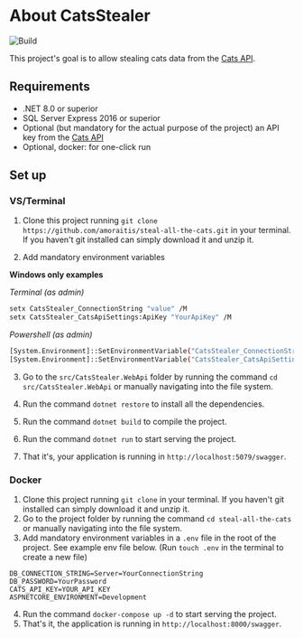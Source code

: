# About CatsStealer

![Build](https://github.com/github/amoraitis/steal-all-the-cats/.github/workflows/dotnet.yml/badge.svg)

This project's goal is to allow stealing cats data from the [Cats API](https://thecatapi.com/).

## Requirements

- .NET 8.0 or superior
- SQL Server Express 2016 or superior
- Optional (but mandatory for the actual purpose of the project) an API key from the [Cats API](https://thecatapi.com/)
- Optional, docker: for one-click run

## Set up

### VS/Terminal

1. Clone this project running `git clone https://github.com/amoraitis/steal-all-the-cats.git` in your terminal. If you haven't git installed can simply download it and unzip it.

2. Add mandatory environment variables

**Windows only examples**

*Terminal (as admin)*

```bash
setx CatsStealer_ConnectionString "value" /M
setx CatsStealer_CatsApiSettings:ApiKey "YourApiKey" /M
```

*Powershell (as admin)*

```bash
[System.Environment]::SetEnvironmentVariable("CatsStealer_ConnectionString", "value", [System.EnvironmentVariableTarget]::Machine)
[System.Environment]::SetEnvironmentVariable("CatsStealer_CatsApiSettings:ApiKey", "YourApiKey", [System.EnvironmentVariableTarget]::Machine)
```

3. Go to the `src/CatsStealer.WebApi` folder by running the command `cd src/CatsStealer.WebApi` or manually navigating into the file system.

4. Run the command `dotnet restore` to install all the dependencies.

5. Run the command `dotnet build` to compile the project.

6. Run the command `dotnet run` to start serving the project.

7. That it's, your application is running in `http://localhost:5079/swagger`.

### Docker

1. Clone this project running `git clone` in your terminal. If you haven't git installed can simply download it and unzip it.
2. Go to the project folder by running the command `cd steal-all-the-cats` or manually navigating into the file system.
3. Add mandatory environment variables in a `.env` file in the root of the project. See example env file below. (Run `touch .env` in the terminal to create a new file)

```env
DB_CONNECTION_STRING=Server=YourConnectionString
DB_PASSWORD=YourPassword
CATS_API_KEY=YOUR_API_KEY
ASPNETCORE_ENVIRONMENT=Development
```

4. Run the command `docker-compose up -d` to start serving the project.
5. That's it, the application is running in `http://localhost:8000/swagger`.
